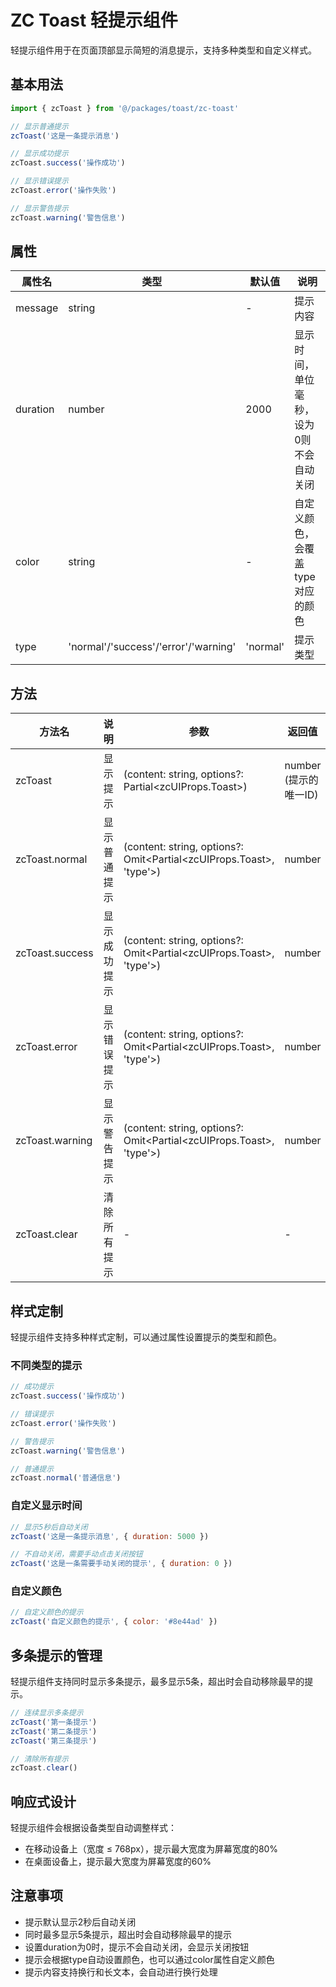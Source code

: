 





















# ZC Toast 轻提示组件

轻提示组件用于在页面顶部显示简短的消息提示，支持多种类型和自定义样式。

## 基本用法

```js
import { zcToast } from '@/packages/toast/zc-toast'

// 显示普通提示
zcToast('这是一条提示消息')

// 显示成功提示
zcToast.success('操作成功')

// 显示错误提示
zcToast.error('操作失败')

// 显示警告提示
zcToast.warning('警告信息')
```













## 属性

| 属性名 | 类型 | 默认值 | 说明 |
|-------|------|-------|------|
| message | string | - | 提示内容 |
| duration | number | 2000 | 显示时间，单位毫秒，设为0则不会自动关闭 |
| color | string | - | 自定义颜色，会覆盖type对应的颜色 |
| type | 'normal'/'success'/'error'/'warning' | 'normal' | 提示类型 |

## 方法

| 方法名 | 说明 | 参数 | 返回值 |
|-------|------|------|-------|
| zcToast | 显示提示 | (content: string, options?: Partial<zcUIProps.Toast>) | number (提示的唯一ID) |
| zcToast.normal | 显示普通提示 | (content: string, options?: Omit<Partial<zcUIProps.Toast>, 'type'>) | number |
| zcToast.success | 显示成功提示 | (content: string, options?: Omit<Partial<zcUIProps.Toast>, 'type'>) | number |
| zcToast.error | 显示错误提示 | (content: string, options?: Omit<Partial<zcUIProps.Toast>, 'type'>) | number |
| zcToast.warning | 显示警告提示 | (content: string, options?: Omit<Partial<zcUIProps.Toast>, 'type'>) | number |
| zcToast.clear | 清除所有提示 | - | - |

## 样式定制

轻提示组件支持多种样式定制，可以通过属性设置提示的类型和颜色。

### 不同类型的提示

```js
// 成功提示
zcToast.success('操作成功')

// 错误提示
zcToast.error('操作失败')

// 警告提示
zcToast.warning('警告信息')

// 普通提示
zcToast.normal('普通信息')
```













### 自定义显示时间

```js
// 显示5秒后自动关闭
zcToast('这是一条提示消息', { duration: 5000 })

// 不自动关闭，需要手动点击关闭按钮
zcToast('这是一条需要手动关闭的提示', { duration: 0 })
```













### 自定义颜色

```js
// 自定义颜色的提示
zcToast('自定义颜色的提示', { color: '#8e44ad' })
```













## 多条提示的管理

轻提示组件支持同时显示多条提示，最多显示5条，超出时会自动移除最早的提示。

```js
// 连续显示多条提示
zcToast('第一条提示')
zcToast('第二条提示')
zcToast('第三条提示')

// 清除所有提示
zcToast.clear()
```













## 响应式设计

轻提示组件会根据设备类型自动调整样式：

- 在移动设备上（宽度 ≤ 768px），提示最大宽度为屏幕宽度的80%
- 在桌面设备上，提示最大宽度为屏幕宽度的60%

## 注意事项

- 提示默认显示2秒后自动关闭
- 同时最多显示5条提示，超出时会自动移除最早的提示
- 设置duration为0时，提示不会自动关闭，会显示关闭按钮
- 提示会根据type自动设置颜色，也可以通过color属性自定义颜色
- 提示内容支持换行和长文本，会自动进行换行处理
